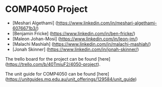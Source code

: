 # COMP4050 Project
- [Meshari Algethami] (https://www.linkedin.com/in/meshari-algethami-6076671b3/)
- [Benjamin Fricke] (https://www.linkedin.com/in/ben-fricke/)
- [Maleon Johan-Mosi] (https://www.linkedin.com/in/leon-jm/)
- [Malachi Mashiah] (https://www.linkedin.com/in/malachi-mashiah/)
- [Jonah Skinner] (https://www.linkedin.com/in/jonah-skinner/)

The trello board for the project can be found [here] (https://trello.com/b/40TmiuF2/4050-project).

The unit guide for COMP4050 can be found [here] (https://unitguides.mq.edu.au/unit_offerings/129584/unit_guide)
